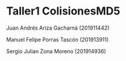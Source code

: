 # Taller1 ColisionesMD5

Juan Andrés Ariza Gacharná (201911442) 

Manuel Felipe Porras Tascón (201913911) 

Sergio Julian Zona Moreno (201914936) 
